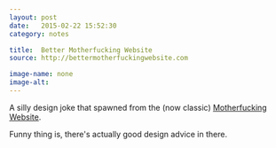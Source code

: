 ```yaml
---
layout: post
date:   2015-02-22 15:52:30
category: notes

title:  Better Motherfucking Website
source: http://bettermotherfuckingwebsite.com

image-name: none 
image-alt:
---
```


A silly design joke that spawned from the (now classic) [Motherfucking Website](http://motherfuckingwebsite.com). 

Funny thing is, there's actually good design advice in there.






